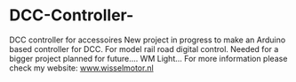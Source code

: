 # DCC-Controller-
DCC controller for accessoires
New project in progress to make an Arduino based controller for DCC. For model rail road digital control. 
Needed for a bigger project planned for future.... WM Light... 
For more information please check my website: www.wisselmotor.nl
